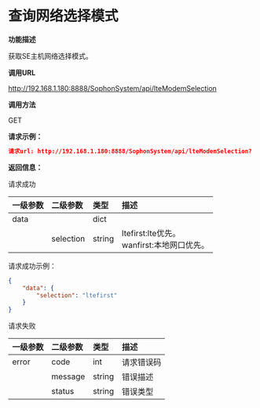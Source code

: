 # 查询网络选择模式 #

**功能描述**

获取SE主机网络选择模式。

**调用URL**

http://192.168.1.180:8888/SophonSystem/api/lteModemSelection

**调用方法**

GET

**请求示例：**

```json
请求url: http://192.168.1.180:8888/SophonSystem/api/lteModemSelection?
```

**返回信息：**

请求成功

| 一级参数 | 二级参数  | 类型   | 描述                                            |
| :------- | :-------- | :----- | :---------------------------------------------- |
| data     |           | dict   |                                                 |
|          | selection | string | ltefirst:lte优先。<br />wanfirst:本地网口优先。 |

请求成功示例：

```json
{
    "data": {
        "selection": "ltefirst"
    }
}
```

请求失败

| 一级参数 | 二级参数 | 类型   | 描述       |
| :------- | :------- | :----- | :--------- |
| error    | code     | int    | 请求错误码 |
|          | message  | string | 错误描述   |
|          | status   | string | 错误类型   |

​    

